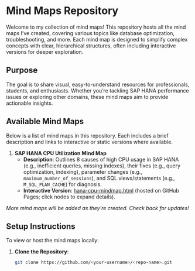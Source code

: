 # Mind Maps Repository

Welcome to my collection of mind maps! This repository hosts all the mind maps I’ve created, covering various topics like database optimization, troubleshooting, and more. Each mind map is designed to simplify complex concepts with clear, hierarchical structures, often including interactive versions for deeper exploration.

## Purpose

The goal is to share visual, easy-to-understand resources for professionals, students, and enthusiasts. Whether you’re tackling SAP HANA performance issues or exploring other domains, these mind maps aim to provide actionable insights.

## Available Mind Maps

Below is a list of mind maps in this repository. Each includes a brief description and links to interactive or static versions where available.

1. **SAP HANA CPU Utilization Mind Map**  
   - **Description**: Outlines 8 causes of high CPU usage in SAP HANA (e.g., inefficient queries, missing indexes), their fixes (e.g., query optimization, indexing), parameter changes (e.g., `maximum_number_of_sessions`), and SQL views/statements (e.g., `M_SQL_PLAN_CACHE`) for diagnosis.  
   - **Interactive Version**: [hana-cpu-mindmap.html](https://soumyaranjan12.github.io/MindMaps/hana-cpu-mindmap.html) (hosted on GitHub Pages; click nodes to expand details).  


*More mind maps will be added as they’re created. Check back for updates!*

## Setup Instructions

To view or host the mind maps locally:

1. **Clone the Repository**:
   ```bash
   git clone https://github.com/<your-username>/<repo-name>.git
